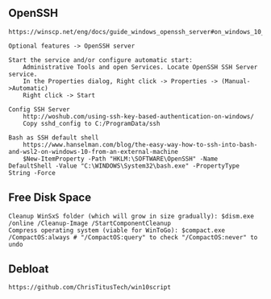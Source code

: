 ## OpenSSH
    https://winscp.net/eng/docs/guide_windows_openssh_server#on_windows_10_version_1803_and_newer

    Optional features -> OpenSSH server

    Start the service and/or configure automatic start:
        Administrative Tools and open Services. Locate OpenSSH SSH Server service.
        In the Properties dialog, Right click -> Properties -> (Manual->Automatic)
        Right click -> Start

    Config SSH Server
        http://woshub.com/using-ssh-key-based-authentication-on-windows/
        Copy sshd_config to C:/ProgramData/ssh

    Bash as SSH default shell
        https://www.hanselman.com/blog/the-easy-way-how-to-ssh-into-bash-and-wsl2-on-windows-10-from-an-external-machine
        $New-ItemProperty -Path "HKLM:\SOFTWARE\OpenSSH" -Name DefaultShell -Value "C:\WINDOWS\System32\bash.exe" -PropertyType String -Force

## Free Disk Space
    Cleanup WinSxS folder (which will grow in size gradually): $dism.exe /online /Cleanup-Image /StartComponentCleanup
    Compress operating system (viable for WinToGo): $compact.exe /CompactOS:always # "/CompactOS:query" to check "/CompactOS:never" to undo

## Debloat
    https://github.com/ChrisTitusTech/win10script
